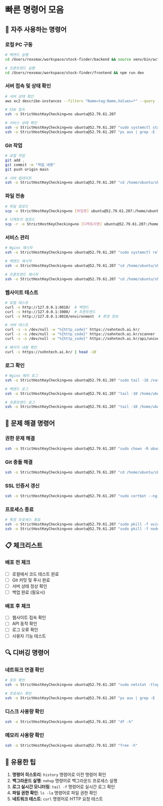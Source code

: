 # 빠른 명령어 모음

## 🔧 자주 사용하는 명령어

### 로컬 PC 구동
```bash
# 백엔드 실행
cd /Users/rexsmac/workspace/stock-finder/backend && source venv/bin/activate && PYTHONPATH=/Users/rexsmac/workspace/stock-finder nohup uvicorn main:app --host 127.0.0.1 --port 8010 > backend.log 2>&1 &

# 프론트엔드 실행
cd /Users/rexsmac/workspace/stock-finder/frontend && npm run dev
```

### 서버 접속 및 상태 확인
```bash
# 서버 상태 확인
aws ec2 describe-instances --filters "Name=tag:Name,Values=*" --query 'Reservations[*].Instances[*].[InstanceId,State.Name,PublicIpAddress,Tags[?Key==`Name`].Value|[0]]' --output table

# SSH 접속
ssh -o StrictHostKeyChecking=no ubuntu@52.79.61.207

# 서비스 상태 확인
ssh -o StrictHostKeyChecking=no ubuntu@52.79.61.207 "sudo systemctl status nginx"
ssh -o StrictHostKeyChecking=no ubuntu@52.79.61.207 "ps aux | grep -E '(uvicorn|node)' | grep -v grep"
```

### Git 작업
```bash
# 로컬 작업
git add .
git commit -m "작업 내용"
git push origin main

# 서버 업데이트
ssh -o StrictHostKeyChecking=no ubuntu@52.79.61.207 "cd /home/ubuntu/showmethestock && git pull origin main"
```

### 파일 전송
```bash
# 파일 업로드
scp -o StrictHostKeyChecking=no [파일명] ubuntu@52.79.61.207:/home/ubuntu/showmethestock/

# 디렉토리 업로드
scp -r -o StrictHostKeyChecking=no [디렉토리명] ubuntu@52.79.61.207:/home/ubuntu/showmethestock/
```

### 서비스 관리
```bash
# Nginx 재시작
ssh -o StrictHostKeyChecking=no ubuntu@52.79.61.207 "sudo systemctl reload nginx"

# 백엔드 재시작
ssh -o StrictHostKeyChecking=no ubuntu@52.79.61.207 "cd /home/ubuntu/showmethestock/backend && source venv/bin/activate && nohup uvicorn main:app --host 0.0.0.0 --port 8010 > backend.log 2>&1 &"

# 프론트엔드 재시작
ssh -o StrictHostKeyChecking=no ubuntu@52.79.61.207 "cd /home/ubuntu/showmethestock/frontend && npm run build && nohup npm start > frontend.log 2>&1 &"
```

### 웹사이트 테스트
```bash
# 로컬 테스트
curl -s http://127.0.0.1:8010/  # 백엔드
curl -s http://127.0.0.1:3000/  # 프론트엔드
curl -s http://127.0.0.1:8010/environment  # 환경 정보

# 서버 테스트
curl -s -o /dev/null -w "%{http_code}" https://sohntech.ai.kr/
curl -s -o /dev/null -w "%{http_code}" https://sohntech.ai.kr/scanner
curl -s -o /dev/null -w "%{http_code}" https://sohntech.ai.kr/api/universe

# 페이지 내용 확인
curl -s https://sohntech.ai.kr/ | head -10
```

### 로그 확인
```bash
# Nginx 에러 로그
ssh -o StrictHostKeyChecking=no ubuntu@52.79.61.207 "sudo tail -10 /var/log/nginx/error.log"

# 백엔드 로그
ssh -o StrictHostKeyChecking=no ubuntu@52.79.61.207 "tail -10 /home/ubuntu/showmethestock/backend/backend.log"

# 프론트엔드 로그
ssh -o StrictHostKeyChecking=no ubuntu@52.79.61.207 "tail -10 /home/ubuntu/showmethestock/frontend/frontend.log"
```

## 🚨 문제 해결 명령어

### 권한 문제 해결
```bash
ssh -o StrictHostKeyChecking=no ubuntu@52.79.61.207 "sudo chown -R ubuntu:ubuntu /home/ubuntu/showmethestock && sudo chmod -R 755 /home/ubuntu/showmethestock"
```

### Git 충돌 해결
```bash
ssh -o StrictHostKeyChecking=no ubuntu@52.79.61.207 "cd /home/ubuntu/showmethestock && git reset --hard HEAD && git clean -fd && git pull origin main"
```

### SSL 인증서 갱신
```bash
ssh -o StrictHostKeyChecking=no ubuntu@52.79.61.207 "sudo certbot --nginx -d sohntech.ai.kr -d www.sohntech.ai.kr --non-interactive --agree-tos --email chicnova@gmail.com --redirect"
```

### 프로세스 종료
```bash
# 특정 프로세스 종료
ssh -o StrictHostKeyChecking=no ubuntu@52.79.61.207 "sudo pkill -f uvicorn"
ssh -o StrictHostKeyChecking=no ubuntu@52.79.61.207 "sudo pkill -f node"
```

## 📋 체크리스트

### 배포 전 체크
- [ ] 로컬에서 코드 테스트 완료
- [ ] Git 커밋 및 푸시 완료
- [ ] 서버 상태 정상 확인
- [ ] 백업 완료 (필요시)

### 배포 후 체크
- [ ] 웹사이트 접속 확인
- [ ] API 동작 확인
- [ ] 로그 오류 확인
- [ ] 사용자 기능 테스트

## 🔍 디버깅 명령어

### 네트워크 연결 확인
```bash
# 포트 확인
ssh -o StrictHostKeyChecking=no ubuntu@52.79.61.207 "sudo netstat -tlnp | grep -E ':(80|443|3000|8010)'"

# 프로세스 확인
ssh -o StrictHostKeyChecking=no ubuntu@52.79.61.207 "ps aux | grep -E '(nginx|uvicorn|node)'"
```

### 디스크 사용량 확인
```bash
ssh -o StrictHostKeyChecking=no ubuntu@52.79.61.207 "df -h"
```

### 메모리 사용량 확인
```bash
ssh -o StrictHostKeyChecking=no ubuntu@52.79.61.207 "free -h"
```

## 📝 유용한 팁

1. **명령어 히스토리**: `history` 명령어로 이전 명령어 확인
2. **백그라운드 실행**: `nohup` 명령어로 백그라운드 프로세스 실행
3. **로그 실시간 모니터링**: `tail -f` 명령어로 실시간 로그 확인
4. **파일 권한 확인**: `ls -la` 명령어로 파일 권한 확인
5. **네트워크 테스트**: `curl` 명령어로 HTTP 요청 테스트
